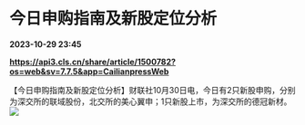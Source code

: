 # 今日申购指南及新股定位分析

**2023-10-29 23:45**

**https://api3.cls.cn/share/article/1500782?os=web&sv=7.7.5&app=CailianpressWeb**

【今日申购指南及新股定位分析】财联社10月30日电，今日有2只新股申购，分别为深交所的联域股份，北交所的美心翼申；1只新股上市，为深交所的德冠新材。  
![](https://img.cls.cn/images/20231030/xvEE4h20b3.jpg)